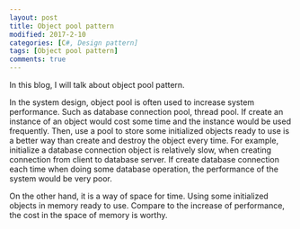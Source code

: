 ```yaml
---
layout: post
title: Object pool pattern
modified: 2017-2-10
categories: [C#, Design pattern]
tags: [Object pool pattern]
comments: true
---
```

In this blog, I will talk about object pool pattern.

<!-- more -->

In the system design, object pool is often used to increase system performance. Such as database connection pool, thread pool. If create an instance of an object would cost some time and the instance would be used frequently. Then, use a pool to store some initialized objects ready to use is a better way than create and destroy the object every time. For example, initialize a database connection object is relatively slow, when creating connection from client to database server. If create database connection each time when doing some database operation, the performance of the system would be very poor.

On the other hand, it is a way of space for time. Using some initialized objects in memory ready to use. Compare to the increase of performance, the cost in the space of memory is worthy.

<!-- more -->






